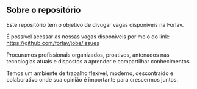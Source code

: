 ## Sobre o repositório

Este repositório tem o objetivo de divugar vagas disponíveis na Forlav.

É possível acessar as nossas vagas disponíveis por meio do link:
https://github.com/forlav/jobs/issues

Procuramos profissionais organizados, proativos, antenados nas tecnologias atuais e dispostos a aprender e compartilhar conhecimentos.

Temos um ambiente de trabalho flexível, moderno, descontraído e colaborativo onde sua opinião é importante para crescermos juntos.
